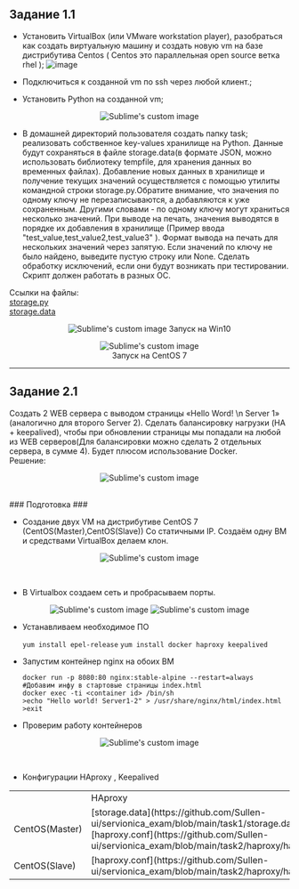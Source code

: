 ## Задание 1.1

* Установить VirtualBox (или VMware workstation player), разобраться как  создать виртуальную машину и создать новую vm на базе дистрибутива  Centos
( Centos это параллельная open source ветка rhel );
![image](https://user-images.githubusercontent.com/82956250/197356738-2c87f5fa-e147-44f1-afb2-f90f935e2d4c.png)

* Подключиться к созданной vm по ssh через любой клиент.;

* Установить Python на созданной vm;

<p align="center">
  <img src="https://user-images.githubusercontent.com/82956250/197357026-144746c7-2b7f-42cb-9d47-8ae8a616f8c8.png?raw=true" alt="Sublime's custom image"/>
</p>

* В домашней директорий пользователя создать папку task; реализовать собственное key-values хранилище на Python. Данные будут сохраняться в файле storage.data(в формате JSON, можно использовать библиотеку tempfile, для хранения данных во временных файлах). Добавление новых данных в хранилище и получение текущих значений осуществляется с помощью утилиты командной строки storage.py.Обратите внимание, что значения по одному ключу не перезаписываются, а добавляются к уже сохраненным. Другими словами - по одному ключу могут храниться несколько значений. При выводе на печать, значения выводятся в порядке их добавления в хранилище (Пример ввода "test_value,test_value2,test_value3" ). Формат вывода на печать для нескольких значений через запятую. Если значений по ключу не было найдено, выведите пустую строку или None. Сделать обработку исключений, если они будут возникать при тестировании. Скрипт должен работать в разных ОС.

Ссылки на файлы:<br>
[storage.py](https://github.com/Sullen-ui/servionica_exam/blob/main/task1/main.py)<br>
[storage.data](https://github.com/Sullen-ui/servionica_exam/blob/main/task1/storage.data)<br>

<p align="center">
  <img src="https://user-images.githubusercontent.com/82956250/197357436-c567eb58-2372-43c5-b496-1f74794a3574.png?raw=true" alt="Sublime's custom image"/>
  Запуск на Win10
</p>

<p align="center">
  <img src="https://user-images.githubusercontent.com/82956250/197357587-74ffd7f3-a125-41bf-a8b3-53b9a4e36d7e.png?raw=true" alt="Sublime's custom image"/><br>
  Запуск на CentOS 7
</p>

----------

## Задание 2.1
Создать 2 WEB сервера с выводом страницы «Hello Word! \n Server 1» (аналогично для второго Server 2). Сделать балансировку нагрузки (HA + keepalived), чтобы при обновлении страницы мы попадали на любой из WEB серверов(Для балансировки можно сделать 2 отдельных сервера, в сумме 4).
Будет плюсом использование Docker.<br>
Решение:

<p align="center">
  <img src="https://user-images.githubusercontent.com/82956250/198004863-ed756ef3-ed69-4404-b5d7-4bda97089357.png?raw=true" alt="Sublime's custom image"/>
</p>
<br>
 ### Подготовка ###<br>
 
* Создание двух VM на дистрибутиве CentOS 7 (CentOS(Master),CentOS(Slave)) Со статичными IP. Создаём одну ВМ и средствами VirtualBox делаем клон.<br>

<p align="center">
  <img src="https://user-images.githubusercontent.com/82956250/198009340-18fbe7f9-66a7-4def-b2d6-2d3100254ddd.png?raw=true" alt="Sublime's custom image"/>
</p><br>

* В Virtualbox создаем сеть и пробрасываем порты.<br>

<p align="center">
  <img src="https://user-images.githubusercontent.com/82956250/198009590-5a9e3937-3b5e-4048-8a87-7c03c80b77b2.png?raw=true" alt="Sublime's custom image"/>
  <img src="https://user-images.githubusercontent.com/82956250/198009766-b17968d7-51ca-406a-a484-d071abc1e770.png?raw=true" alt="Sublime's custom image"/>
</p>

* Устанавливаем необходимое ПО

    ``yum install epel-release``
    ``yum install docker haproxy keepalived``
     
* Запустим контейнер nginx на обоих ВМ<br>

    ``docker run -p 8080:80 nginx:stable-alpine --restart=always``<br>
    ``#Добавим инфу в стартовые страницы index.html``<br>
    ``docker exec -ti <container id> /bin/sh``<br>
    ``>echo "Hello world! Server1-2" > /usr/share/nginx/html/index.html``<br>
    ``>exit``

* Проверим работу контейнеров

<p align="center">
  <img src="https://user-images.githubusercontent.com/82956250/198018928-708c70f7-28f5-4d37-a97f-11b33b991ac1.png?raw=true" alt="Sublime's custom image"/>
</p><br>

* Конфигурации HAproxy , Keepalived

<table>
  <tr>
    <td></td>
    <td>HAproxy</td>
    <td>Keepalive</td>
  </tr>
  <tr>
    <td>CentOS(Master)</td>
    <td>
     [storage.data](https://github.com/Sullen-ui/servionica_exam/blob/main/task1/storage.data)<br>
     [haproxy.conf](https://github.com/Sullen-ui/servionica_exam/blob/main/task2/haproxy/haproxy1.conf)
    </td>
    <td>
     [keepalived.conf](https://github.com/Sullen-ui/servionica_exam/blob/main/task2/keepalived/keepalived1.conf)<br>
    </td>
  </tr>
  <tr>
    <td>CentOS(Slave)</td>
    <td>
     [haproxy.conf](https://github.com/Sullen-ui/servionica_exam/blob/main/task2/haproxy/haproxy2.conf)<br>
    </td>
    <td>
     [keepalived.conf](https://github.com/Sullen-ui/servionica_exam/blob/main/task2/keepalived/keepalived2.conf)<br>
    </td>
  </tr>
</table>



